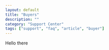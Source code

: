 ```yaml
---
layout: default
title: "Buyers"
description: ""
category: "Support Center"
tags: ["support", "faq", "article", "buyer"]
---
```


Hello there